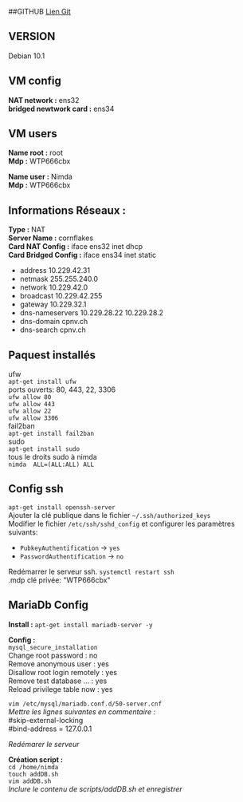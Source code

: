 
##GITHUB
[Lien Git](https://github.com/BergmannFlorian/webservunix)

## VERSION
Debian 10.1

## VM config
__NAT network :__ ens32  
__bridged newtwork card :__ ens34

## VM users
__Name root :__ root  
__Mdp :__ WTP666cbx  

__Name user :__ Nimda  
__Mdp :__ WTP666cbx  

## Informations Réseaux :
__Type :__ NAT  
__Server Name :__ cornflakes  
__Card NAT Config :__ iface ens32 inet dhcp  
__Card Bridged Config :__ iface ens34 inet static  
- address 10.229.42.31
- netmask 255.255.240.0
- network 10.229.42.0
- broadcast 10.229.42.255
- gateway 10.229.32.1
- dns-nameservers 10.229.28.22 10.229.28.2
- dns-domain cpnv.ch
- dns-search cpnv.ch

## Paquest installés  
ufw  
`apt-get install ufw`  
ports ouverts: 80, 443, 22, 3306  
`ufw allow 80`  
`ufw allow 443`  
`ufw allow 22`  
`ufw allow 3306`  
fail2ban  
`apt-get install fail2ban`  
sudo  
`apt-get install sudo`  
tous le droits sudo à nimda  
`nimda  ALL=(ALL:ALL) ALL`  


## Config ssh  
`apt-get install openssh-server`  
Ajouter la clé publique dans le fichier `~/.ssh/authorized_keys`  
Modifier le fichier `/etc/ssh/sshd_config` et configurer les paramètres suivants:  
- `PubkeyAuthentification` -> `yes`
- `PasswordAuthentification` -> `no`  

Redémarrer le serveur ssh. `systemctl restart ssh`  
.mdp clé privée: "WTP666cbx"

## MariaDb Config
__Install :__ 
`apt-get install mariadb-server -y`

__Config :__  
`mysql_secure_installation`  
Change root password : no  
Remove anonymous user : yes  
Disallow root login remotely : yes  
Remove test database ... : yes  
Reload privilege table now : yes  

`vim /etc/mysql/mariadb.conf.d/50-server.cnf`  
_Mettre les lignes suivantes en commentaire :_  
#skip-external-locking  
#bind-address            = 127.0.0.1

_Redémarer le serveur_

__Création script :__  
`cd /home/nimda`  
`touch addDB.sh`  
`vim addDB.sh`  
_Inclure le contenu de scripts/addDB.sh et enregistrer_